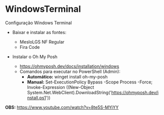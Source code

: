 # WindowsTerminal
Configuração Windows Terminal

- Baixar e instalar as fontes:
  - MesloLGS NF Regular
  - Fira Code

- Instalar o Oh My Posh
  - https://ohmyposh.dev/docs/installation/windows
  - Comandos para executar no PowerShell (Admin):
    - **Automático:** winget install oh-my-posh
    - **Manual:** Set-ExecutionPolicy Bypass -Scope Process -Force; Invoke-Expression ((New-Object System.Net.WebClient).DownloadString('https://ohmyposh.dev/install.ps1'))


**OBS:** https://www.youtube.com/watch?v=8te5S-MYiYY
